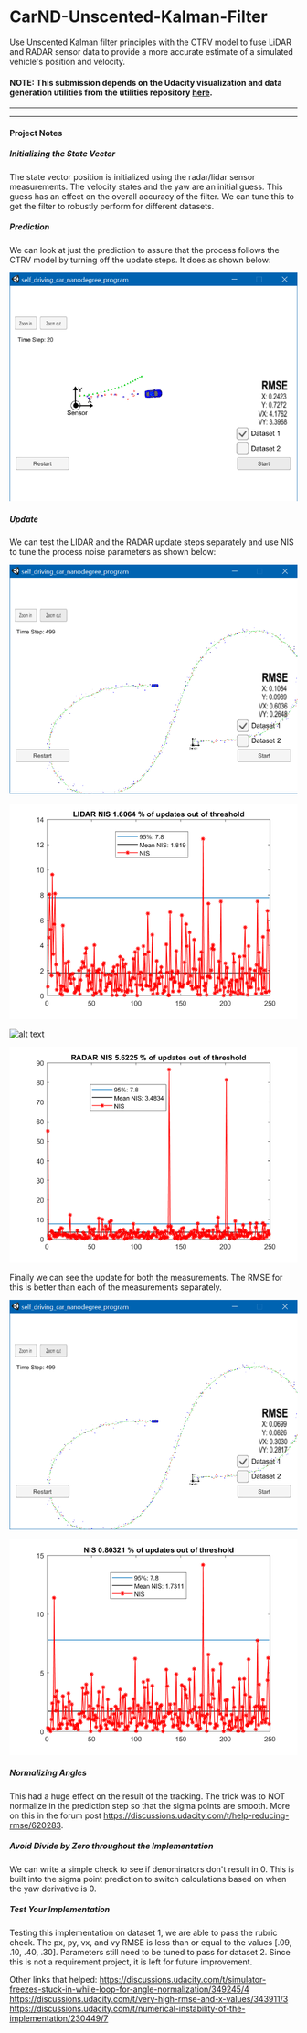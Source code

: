 # CarND-Unscented-Kalman-Filter
Use Unscented Kalman filter principles with the CTRV model to fuse LiDAR and RADAR sensor data to provide a more accurate estimate of a simulated vehicle's position and velocity.

#### NOTE: This submission depends on the Udacity visualization and data generation utilities from the utilities repository [here](https://github.com/udacity/CarND-Mercedes-SF-Utilities).

---

[//]: # (Image References)

[image1]: ./readme_images/ctrv_prediction.PNG "Prediction CTRV model test"

[image2]: ./readme_images/update_lidar.PNG "LIDAR only Tracking"

[image3]: ./readme_images/lidarnis.PNG "LIDAR NIS"

[image4]: ./readme_images/radarOnly.PNG "RADAR Only Tracking"

[image5]: ./readme_images/radarnis.PNG "RADAR NIS"

[image6]: ./readme_images/update_both.PNG "Final Tracking with both LIDAR and RADAR"

[image7]: ./readme_images/allnis.PNG "Final NIS"

---

#### Project Notes

##### Initializing the State Vector
The state vector position is initialized using the radar/lidar sensor measurements. The velocity states and the yaw are an initial guess. This guess has an effect on the overall accuracy of the filter. We can tune this to get the filter to robustly perform for different datasets.

##### Prediction
We can look at just the prediction to assure that the process follows the CTRV model by turning off the update steps. It does as shown below:

![alt text][image1]

##### Update
We can test the LIDAR and the RADAR update steps separately and use NIS to tune the process noise parameters as shown below:

![alt text][image2]

![alt text][image3]

![alt text][image4]

![alt text][image5]

Finally we can see the update for both the measurements. The RMSE for this is better than each of the measurements separately.

![alt text][image6]

![alt text][image7]

##### Normalizing Angles
This had a huge effect on the result of the tracking. The trick was to NOT normalize in the prediction step so that the sigma points are smooth. More on this in the forum post https://discussions.udacity.com/t/help-reducing-rmse/620283.

##### Avoid Divide by Zero throughout the Implementation
We can write a simple check to see if denominators don't result in 0. This is built into the sigma point prediction to switch calculations based on when the yaw derivative is 0.

##### Test Your Implementation
Testing this implementation on dataset 1, we are able to pass the rubric check. The px, py, vx, and vy RMSE is less than or equal to the values  [.09, .10, .40, .30]. Parameters still need to be tuned to pass for dataset 2. Since this is not a requirement project, it is left for future improvement.

Other links that helped:
https://discussions.udacity.com/t/simulator-freezes-stuck-in-while-loop-for-angle-normalization/349245/4
https://discussions.udacity.com/t/very-high-rmse-and-x-values/343911/3
https://discussions.udacity.com/t/numerical-instability-of-the-implementation/230449/7
